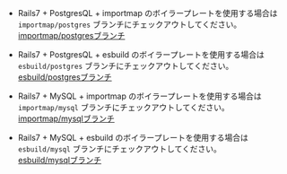 - Rails7 + PostgresQL + importmap のボイラープレートを使用する場合は `importmap/postgres` ブランチにチェックアウトしてください。  
  [importmap/postgresブランチ](https://github.com/mofmof/rails-boilerplate/tree/importmap/postgres)

- Rails7 + PostgresQL + esbuild のボイラープレートを使用する場合は `esbuild/postgres` ブランチにチェックアウトしてください。  
  [esbuild/postgresブランチ](https://github.com/mofmof/rails-boilerplate/tree/esbuild/postgres)

- Rails7 + MySQL + importmap のボイラープレートを使用する場合は `importmap/mysql` ブランチにチェックアウトしてください。  
  [importmap/mysqlブランチ](https://github.com/mofmof/rails-boilerplate/tree/importmap/mysql)

- Rails7 + MySQL + esbuild のボイラープレートを使用する場合は `esbuild/mysql` ブランチにチェックアウトしてください。  
  [esbuild/mysqlブランチ](https://github.com/mofmof/rails-boilerplate/tree/esbuild/mysql)
